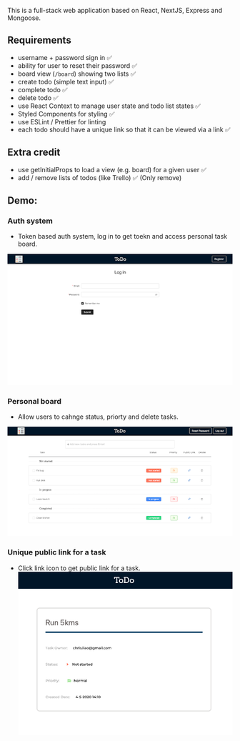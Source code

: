 

This is a full-stack web application based on React, NextJS, Express and Mongoose.

## Requirements

- username + password sign in ✅
- ability for user to reset their password ✅
- board view (`/board`) showing two lists ✅
- create todo (simple text input) ✅
- complete todo ✅
- delete todo ✅
- use React Context to manage user state and todo list states ✅
- Styled Components for styling ✅
- use ESLint / Prettier for linting
- each todo should have a unique link so that it can be viewed via a link ✅

## Extra credit

- use getInitialProps to load a view (e.g. board) for a given user ✅
- add / remove lists of todos (like Trello) ✅ (Only remove)

## Demo:

### Auth system

- Token based auth system, log in to get toekn and access personal task board.

![](https://github.com/weishunliao/CodeCubed-Task/blob/master/demo1.png)

### Personal board

- Allow users to cahnge status, priorty and delete tasks.

![](https://github.com/weishunliao/CodeCubed-Task/blob/master/demo2.png)

### Unique public link for a task

- Click link icon to get public link for a task.
  ![](https://github.com/weishunliao/CodeCubed-Task/blob/master/demo3.png)
